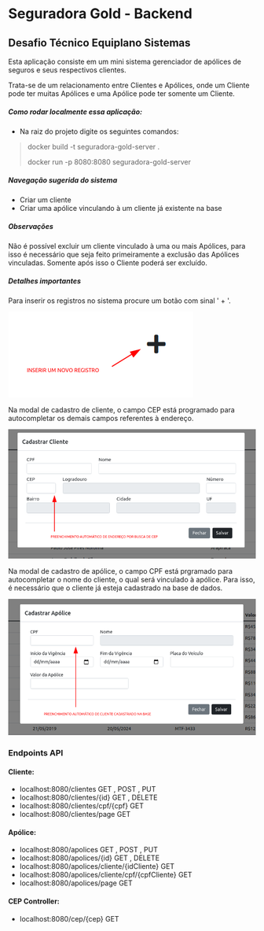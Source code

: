 # Seguradora Gold - Backend

## Desafio Técnico Equiplano Sistemas

Esta aplicação consiste em um mini sistema gerenciador de apólices de seguros
e seus respectivos clientes.

Trata-se de um relacionamento entre Clientes e Apólices, onde um Cliente pode ter
muitas Apólices e uma Apólice pode ter somente um Cliente.
 
##### Como rodar localmente essa aplicação:

* Na raiz do projeto digite os seguintes comandos:
> docker build -t seguradora-gold-server .
>
> docker run -p 8080:8080 seguradora-gold-server
>


##### Navegação sugerida do sistema

* Criar um cliente
* Criar uma apólice vinculando à um cliente já existente na base

##### Observações

Não é possível excluir um cliente vinculado à uma ou mais Apólices, para isso é necessário que seja feito primeiramente a exclusão das Apólices vinculadas. 
Somente após isso o Cliente poderá ser excluído.


##### Detalhes importantes

Para inserir os registros no sistema procure um botão com sinal ' + '.

![Adicionar registro.](images/A1.png)

Na modal de cadastro de cliente, o campo CEP está programado para autocompletar os demais campos referentes à endereço.

![Adicionar registro.](images/A2.png)

Na modal de cadastro de apólice, o campo CPF está prgramado para autocompletar o nome do cliente, o qual será vinculado à apólice. Para isso, é necessário que o cliente já esteja cadastrado na base de dados.

![Adicionar registro.](images/A3.png)

### Endpoints API

#### Cliente:   

* localhost:8080/clientes GET , POST , PUT
* localhost:8080/clientes/{id} GET , DELETE
* localhost:8080/clientes/cpf/{cpf} GET
* localhost:8080/clientes/page GET

#### Apólice:   

* localhost:8080/apolices GET , POST , PUT
* localhost:8080/apolices/{id} GET , DELETE
* localhost:8080/apolices/cliente/{idCliente} GET 
* localhost:8080/apolices/cliente/cpf/{cpfCliente} GET
* localhost:8080/apolices/page GET

#### CEP Controller:   

* localhost:8080/cep/{cep} GET










